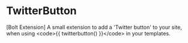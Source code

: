 TwitterButton
=============

[Bolt Extension] A small extension to add a 'Twitter button' to your site, when using &lt;code>{{ twitterbutton() }}&lt;/code> in your templates.
